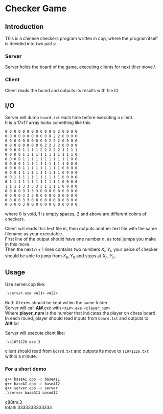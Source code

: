 # Checker Game

## Introduction

This is a chinese checkers program written in cpp, where the program itself is devided into two parts:

### Server

Server holds the board of the game, executing clients for next thier move.\

### Client

Client reads the board and outputs its results with file IO

## I/O

Server will dump `board.txt` each time before executing a client.\
It is a 17x17 array looks something like this:

```txt
0 0 0 0 0 0 0 0 0 0 0 0 2 0 0 0 0
0 0 0 0 0 0 0 0 0 0 0 2 2 0 0 0 0
0 0 0 0 0 0 0 0 0 0 2 2 2 0 0 0 0
0 0 0 0 0 0 0 0 0 2 2 2 2 0 0 0 0
0 0 0 0 1 1 1 1 2 2 2 2 2 1 1 1 1
0 0 0 0 1 1 1 1 1 1 1 1 1 1 1 1 0
0 0 0 0 1 1 1 1 1 1 1 1 1 1 1 0 0
0 0 0 0 1 1 1 1 1 1 1 1 1 1 0 0 0
0 0 0 0 1 1 1 1 1 1 1 1 1 0 0 0 0
0 0 0 1 1 1 1 1 1 1 1 1 1 0 0 0 0
0 0 1 1 1 1 1 1 1 1 1 1 1 0 0 0 0
0 1 1 1 1 1 1 1 1 1 1 1 1 0 0 0 0
1 1 1 1 3 3 3 3 3 1 1 1 1 0 0 0 0
0 0 0 0 3 3 3 3 0 0 0 0 0 0 0 0 0
0 0 0 0 3 3 3 0 0 0 0 0 0 0 0 0 0
0 0 0 0 3 3 0 0 0 0 0 0 0 0 0 0 0
0 0 0 0 3 0 0 0 0 0 0 0 0 0 0 0 0
```

where 0 is void, 1 is empty spaces, 2 and above are different colors of checkers.

Client will reads this text file in, then outputs another text file with the same filename as your executable.\
First line of the output should have one number $n$, as total jumps you make in this move.\
Then the next $n+1$ lines contains two numbers $X_i, Y_i$, your peice of checker should be able to jump from $X_0, Y_0$ and stops at $X_n, Y_n$.

## Usage

Use server.cpp like:

```cmd
.\server.exe <AI1> <AI2>
```

Both AI.exes should be kept within the same folder\
Server will call **AI#**.exe with `<AI#>.exe <player_num>`\
Where **player_num** is the number that indicates the player on chess board\
In each round, player should read inputs from `board.txt` and outputs to **AI#**.txt

Server will execute client like:

```cmd
.\s1071226.exe 3
```

client should read from `board.txt` and outputs its move to `s1071226.txt` within a minute.

### For a short demo

```cmd
g++ baseAI.cpp -o baseAI1
g++ baseAI.cpp -o baseAI2
g++ server.cpp -o server
.\server baseAI1 baseAI2
```

c88tm:3\
Iotalh:3333333333333
